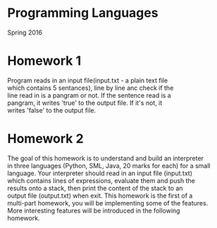 # Programming Languages
Spring 2016  
  
# Homework 1  
Program reads in an input file(input.txt - a plain text file  
which contains 5 sentances), line by line anc check if the  
line read in is a pangram or not. If the sentence read is a  
pangram, it writes 'true' to the output file. If it's not, it  
writes 'false' to the output file.  
  
# Homework 2
The goal of this homework is to understand and build an interpreter  
in three languages (Python, SML, Java, 20 marks for each) for a small  
language. Your interpreter should read in an input file (input.txt)  
which contains lines of expressions, evaluate them and push the  
results onto a stack, then print the content of the stack to an  
output file (output.txt) when exit. This homework is the first of a  
multi-part homework, you will be implementing some of the features.  
More interesting features will be introduced in the following  
homework.  
